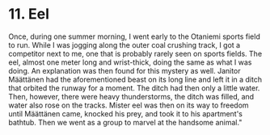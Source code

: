 


    
# 11. Eel

Once, during one summer morning, I went early to the Otaniemi sports field to run. While I was jogging along the outer coal crushing track, I got a competitor next to me, one that is probably rarely seen on sports fields. The eel, almost one meter long and wrist-thick, doing the same as what I was doing. An explanation was then found for this mystery as well. Janitor Määttänen had the aforementioned beast  on its long line and left it in a ditch that orbited the runway for a moment. The ditch had then only a little water. Then, however, there were heavy thunderstorms, the ditch was filled, and water also rose on the tracks. Mister eel was then on its way to freedom until Määttänen came, knocked his prey, and took it to his apartment's bathtub. Then we went as a group to marvel at the handsome animal."
